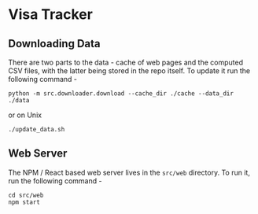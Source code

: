 # Visa Tracker


## Downloading Data

There are two parts to the data - cache of web pages and the computed CSV files, with the
latter being stored in the repo itself. To update it run the following command -

```
python -m src.downloader.download --cache_dir ./cache --data_dir ./data
```

or on Unix

```
./update_data.sh
```

## Web Server

The NPM / React based web server lives in the `src/web` directory. To run it, run the following
command -

```
cd src/web
npm start
```
